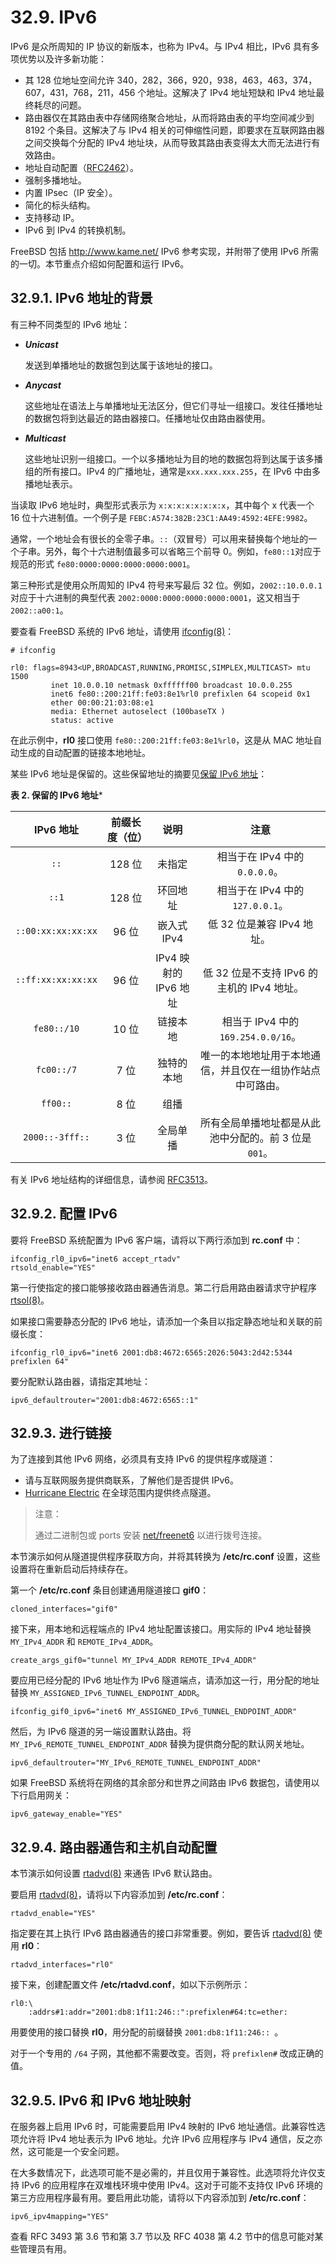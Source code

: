 # 32.9. IPv6

IPv6 是众所周知的 IP 协议的新版本，也称为 IPv4。与 IPv4 相比，IPv6 具有多项优势以及许多新功能：

- 其 128 位地址空间允许 340，282，366，920，938，463，463，374，607，431，768，211，456 个地址。这解决了 IPv4 地址短缺和 IPv4 地址最终耗尽的问题。
- 路由器仅在其路由表中存储网络聚合地址，从而将路由表的平均空间减少到 8192 个条目。这解决了与 IPv4 相关的可伸缩性问题，即要求在互联网路由器之间交换每个分配的 IPv4 地址块，从而导致其路由表变得太大而无法进行有效路由。
- 地址自动配置（[RFC2462](http://www.ietf.org/rfc/rfc2462.txt)）。
- 强制多播地址。
- 内置 IPsec（IP 安全）。
- 简化的标头结构。
- 支持移动 IP。
- IPv6 到 IPv4 的转换机制。

FreeBSD 包括 <http://www.kame.net/> IPv6 参考实现，并附带了使用 IPv6 所需的一切。本节重点介绍如何配置和运行 IPv6。

## 32.9.1. IPv6 地址的背景

有三种不同类型的 IPv6 地址：

- ***Unicast***

  发送到单播地址的数据包到达属于该地址的接口。

- ***Anycast***

  这些地址在语法上与单播地址无法区分，但它们寻址一组接口。发往任播地址的数据包将到达最近的路由器接口。任播地址仅由路由器使用。

- ***Multicast***

  这些地址识别一组接口。一个以多播地址为目的地的数据包将到达属于该多播组的所有接口。IPv4 的广播地址，通常是`xxx.xxx.xxx.255`，在 IPv6 中由多播地址表示。

当读取 IPv6 地址时，典型形式表示为 `x:x:x:x:x:x:x:x`，其中每个 x 代表一个 16 位十六进制值。一个例子是 `FEBC:A574:382B:23C1:AA49:4592:4EFE:9982`。

通常，一个地址会有很长的全零子串。`::`（双冒号）可以用来替换每个地址的一个子串。另外，每个十六进制值最多可以省略三个前导 0。例如，`fe80::1`对应于规范的形式 `fe80:0000:0000:0000:0000:0001`。

第三种形式是使用众所周知的 IPv4 符号来写最后 32 位。例如，`2002::10.0.0.1` 对应于十六进制的典型代表 `2002:0000:0000:0000:0000:0001`，这又相当于 `2002::a00:1`。

要查看 FreeBSD 系统的 IPv6 地址，请使用 [ifconfig(8)](https://www.freebsd.org/cgi/man.cgi?query=ifconfig&sektion=8&format=html)：

```
# ifconfig
```

```
rl0: flags=8943<UP,BROADCAST,RUNNING,PROMISC,SIMPLEX,MULTICAST> mtu 1500
         inet 10.0.0.10 netmask 0xffffff00 broadcast 10.0.0.255
         inet6 fe80::200:21ff:fe03:8e1%rl0 prefixlen 64 scopeid 0x1
         ether 00:00:21:03:08:e1
         media: Ethernet autoselect (100baseTX )
         status: active
```

在此示例中，**rl0** 接口使用 `fe80::200:21ff:fe03:8e1%rl0`，这是从 MAC 地址自动生成的自动配置的链接本地地址。

某些 IPv6 地址是保留的。这些保留地址的摘要见[保留 IPv6 地址](https://docs.freebsd.org/en/books/handbook/advanced-networking/#reservedip6)：

**表 2. 保留的 IPv6 地址***

| IPv6 地址          | 前缀长度（位）| 说明                  | 注意                                                       |
| :---------------: | :------------: | :-----------------: | :------------: |
| `::`               | 128 位         | 未指定                | 相当于在 IPv4 中的 `0.0.0.0`。                               |
| `::1`              | 128 位         | 环回地址              | 相当于在 IPv4 中的 `127.0.0.1`。                             |
| `::00:xx:xx:xx:xx` | 96 位          | 嵌入式 IPv4           | 低 32 位是兼容 IPv4 地址。                         |
| `::ff:xx:xx:xx:xx` | 96 位          | IPv4 映射的 IPv6 地址 | 低 32 位是不支持 IPv6 的主机的 IPv4 地址。           |
| `fe80::/10`        | 10 位          | 链接本地              | 相当于 IPv4 中的 `169.254.0.0/16`。                        |
| `fc00::/7`         | 7 位           | 独特的本地            | 唯一的本地地址用于本地通信，并且仅在一组协作站点中可路由。|
| `ff00::`           | 8 位           | 组播                 |                                                            |
| `2000::-3fff::`    | 3 位           | 全局单播              | 所有全局单播地址都是从此池中分配的。前 3 位是 `001`。     |

有关 IPv6 地址结构的详细信息，请参阅 [RFC3513](http://www.ietf.org/rfc/rfc3513.txt)。

## 32.9.2. 配置 IPv6

要将 FreeBSD 系统配置为 IPv6 客户端，请将以下两行添加到 **rc.conf** 中：

```
ifconfig_rl0_ipv6="inet6 accept_rtadv"
rtsold_enable="YES"
```

第一行使指定的接口能够接收路由器通告消息。第二行启用路由器请求守护程序 [rtsol(8)](https://www.freebsd.org/cgi/man.cgi?query=rtsol&sektion=8&format=html)。

如果接口需要静态分配的 IPv6 地址，请添加一个条目以指定静态地址和关联的前缀长度：

```
ifconfig_rl0_ipv6="inet6 2001:db8:4672:6565:2026:5043:2d42:5344 prefixlen 64"
```

要分配默认路由器，请指定其地址：

```
ipv6_defaultrouter="2001:db8:4672:6565::1"
```

## 32.9.3. 进行链接

为了连接到其他 IPv6 网络，必须具有支持 IPv6 的提供程序或隧道：

- 请与互联网服务提供商联系，了解他们是否提供 IPv6。
- [Hurricane Electric](http://www.tunnelbroker.net/) 在全球范围内提供终点隧道。

>注意：                         
>
>通过二进制包或 ports 安装 [net/freenet6](https://cgit.freebsd.org/ports/tree/net/freenet6/pkg-descr) 以进行拨号连接。

本节演示如何从隧道提供程序获取方向，并将其转换为 **/etc/rc.conf** 设置，这些设置将在重新启动后持续存在。

第一个 **/etc/rc.conf** 条目创建通用隧道接口 **gif0**：

```
cloned_interfaces="gif0"
```

接下来，用本地和远程端点的 IPv4 地址配置该接口。用实际的 IPv4 地址替换 `MY_IPv4_ADDR` 和 `REMOTE_IPv4_ADDR`。

```
create_args_gif0="tunnel MY_IPv4_ADDR REMOTE_IPv4_ADDR"
```

要应用已经分配的 IPv6 地址作为 IPv6 隧道端点，请添加这一行，用分配的地址替换 `MY_ASSIGNED_IPv6_TUNNEL_ENDPOINT_ADDR`。

```
ifconfig_gif0_ipv6="inet6 MY_ASSIGNED_IPv6_TUNNEL_ENDPOINT_ADDR"
```

然后，为 IPv6 隧道的另一端设置默认路由。将 `MY_IPv6_REMOTE_TUNNEL_ENDPOINT_ADDR` 替换为提供商分配的默认网关地址。

```
ipv6_defaultrouter="MY_IPv6_REMOTE_TUNNEL_ENDPOINT_ADDR"
```

如果 FreeBSD 系统将在网络的其余部分和世界之间路由 IPv6 数据包，请使用以下行启用网关：

```
ipv6_gateway_enable="YES"
```

## 32.9.4. 路由器通告和主机自动配置

本节演示如何设置 [rtadvd(8)](https://www.freebsd.org/cgi/man.cgi?query=rtadvd&sektion=8&format=html) 来通告 IPv6 默认路由。

要启用 [rtadvd(8)](https://www.freebsd.org/cgi/man.cgi?query=rtadvd&sektion=8&format=html)，请将以下内容添加到 **/etc/rc.conf**：

```
rtadvd_enable="YES"
```

指定要在其上执行 IPv6 路由器通告的接口非常重要。例如，要告诉 [rtadvd(8)](https://www.freebsd.org/cgi/man.cgi?query=rtadvd&sektion=8&format=html) 使用 **rl0**：

```
rtadvd_interfaces="rl0"
```

接下来，创建配置文件 **/etc/rtadvd.conf**，如以下示例所示：

```
rl0:\
	:addrs#1:addr="2001:db8:1f11:246::":prefixlen#64:tc=ether:
```

用要使用的接口替换 **rl0**，用分配的前缀替换 `2001:db8:1f11:246:: `。

对于一个专用的 `/64` 子网，其他都不需要改变。否则，将 `prefixlen#` 改成正确的值。

## 32.9.5. IPv6 和 IPv6 地址映射

在服务器上启用 IPv6 时，可能需要启用 IPv4 映射的 IPv6 地址通信。此兼容性选项允许将 IPv4 地址表示为 IPv6 地址。允许 IPv6 应用程序与 IPv4 通信，反之亦然，这可能是一个安全问题。

在大多数情况下，此选项可能不是必需的，并且仅用于兼容性。此选项将允许仅支持 IPv6 的应用程序在双堆栈环境中使用 IPv4。这对于可能不支持仅 IPv6 环境的第三方应用程序最有用。要启用此功能，请将以下内容添加到 **/etc/rc.conf**：

```
ipv6_ipv4mapping="YES"
```

查看 RFC 3493 第 3.6 节和第 3.7 节以及 RFC 4038 第 4.2 节中的信息可能对某些管理员有用。
